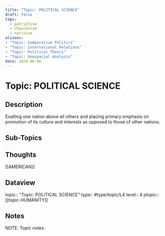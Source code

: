 ```yaml
---
title: "Topic: POLITICAL SCIENCE"
draft: false
tags:
  - patriotism
  - chauvinism
  - nativism
aliases: 
- "Topic: Comparative Politics"
- "Topic: International Relations"
- "Topic: Political Theory"
- "Topic: Geospacial Analysis"
date: 2024-06-06
---
```

# Topic: POLITICAL SCIENCE
## Description
Exalting one nation above all others and placing primary emphasis on promotion of its culture and interests as opposed to those of other nations.

## Sub-Topics


## Thoughts
[[AMERICAN]]

## Dataview
topic:: "Topic: POLITICAL SCIENCE"
type:: #type/topic/L4 
level:: 4
ptopic:: [[topic-HUMANITY]]

## Notes
NOTE: Topic notes.